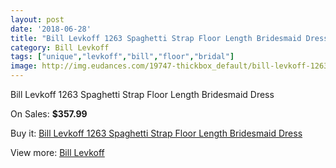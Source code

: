 ```yaml
---
layout: post
date: '2018-06-28'
title: "Bill Levkoff 1263 Spaghetti Strap Floor Length Bridesmaid Dress"
category: Bill Levkoff
tags: ["unique","levkoff","bill","floor","bridal"]
image: http://img.eudances.com/19747-thickbox_default/bill-levkoff-1263-spaghetti-strap-floor-length-bridesmaid-dress.jpg
---
```

Bill Levkoff 1263 Spaghetti Strap Floor Length Bridesmaid Dress

On Sales: **$357.99**
<a href="https://www.eudances.com/en/bill-levkoff/5867-bill-levkoff-1263-spaghetti-strap-floor-length-bridesmaid-dress.html"><amp-img layout="responsive" width="600" height="600" src="//img.eudances.com/19747-thickbox_default/bill-levkoff-1263-spaghetti-strap-floor-length-bridesmaid-dress.jpg" alt="Bill Levkoff 1263 Spaghetti Strap Floor Length Bridesmaid Dress 0" /></a>
<a href="https://www.eudances.com/en/bill-levkoff/5867-bill-levkoff-1263-spaghetti-strap-floor-length-bridesmaid-dress.html"><amp-img layout="responsive" width="600" height="600" src="//img.eudances.com/19748-thickbox_default/bill-levkoff-1263-spaghetti-strap-floor-length-bridesmaid-dress.jpg" alt="Bill Levkoff 1263 Spaghetti Strap Floor Length Bridesmaid Dress 1" /></a>

Buy it: [Bill Levkoff 1263 Spaghetti Strap Floor Length Bridesmaid Dress](https://www.eudances.com/en/bill-levkoff/5867-bill-levkoff-1263-spaghetti-strap-floor-length-bridesmaid-dress.html "Bill Levkoff 1263 Spaghetti Strap Floor Length Bridesmaid Dress")

View more: [Bill Levkoff](https://www.eudances.com/en/57-bill-levkoff "Bill Levkoff")